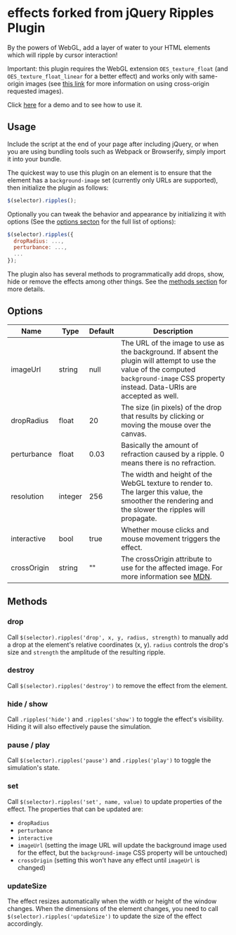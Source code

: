 effects forked from jQuery Ripples Plugin
=====================

By the powers of WebGL, add a layer of water to your HTML elements which will ripple by cursor interaction!

Important: this plugin requires the WebGL extension `OES_texture_float` (and `OES_texture_float_linear` for a better effect) and works only with same-origin images (see [this link](https://developer.mozilla.org/en-US/docs/Web/HTTP/Access_control_CORS) for more information on using cross-origin requested images).

Click [here](http://sirxemic.github.io/jquery.ripples/) for a demo and to see how to use it.

Usage
-----

Include the script at the end of your page after including jQuery, or when you are using bundling tools such as Webpack or Browserify, simply import it into your bundle.

The quickest way to use this plugin on an element is to ensure that the element has a `background-image` set (currently only URLs are supported), then initialize the plugin as follows:

```js
$(selector).ripples();
```

Optionally you can tweak the behavior and appearance by initializing it with options (See the [options secton](#options) for the full list of options):

```js
$(selector).ripples({
  dropRadius: ...,
  perturbance: ...,
  ...
});
```

The plugin also has several methods to programmatically add drops, show, hide or remove the effects among other things. See the [methods section](#methods) for more details.

Options
-------
| Name | Type | Default | Description |
|------|------|---------|-------------|
| imageUrl | string | null | The URL of the image to use as the background. If absent the plugin will attempt to use the value of the computed `background-image` CSS property instead. Data-URIs are accepted as well. |
| dropRadius | float | 20 | The size (in pixels) of the drop that results by clicking or moving the mouse over the canvas. |
| perturbance | float | 0.03 | Basically the amount of refraction caused by a ripple. 0 means there is no refraction. |
| resolution | integer | 256 | The width and height of the WebGL texture to render to. The larger this value, the smoother the rendering and the slower the ripples will propagate. |
| interactive | bool | true | Whether mouse clicks and mouse movement triggers the effect. |
| crossOrigin | string | "" | The crossOrigin attribute to use for the affected image. For more information see [MDN](https://developer.mozilla.org/en-US/docs/Web/HTML/CORS_settings_attributes).


Methods
-------
### drop
Call `$(selector).ripples('drop', x, y, radius, strength)` to manually add a drop at the element's relative coordinates (x, y). `radius` controls the drop's size and `strength` the amplitude of the resulting ripple.

### destroy
Call `$(selector).ripples('destroy')` to remove the effect from the element.

### hide / show
Call `.ripples('hide')` and `.ripples('show')` to toggle the effect's visibility. Hiding it will also effectively pause the simulation.

### pause / play
Call `$(selector).ripples('pause')` and `.ripples('play')` to toggle the simulation's state.

### set
Call `$(selector).ripples('set', name, value)` to update properties of the effect. The properties that can be updated are:
- `dropRadius`
- `perturbance`
- `interactive`
- `imageUrl` (setting the image URL will update the background image used for the effect, but the `background-image` CSS property will be untouched)
- `crossOrigin` (setting this won't have any effect until `imageUrl` is changed)

### updateSize
The effect resizes automatically when the width or height of the window changes. When the dimensions of the element changes, you need to call `$(selector).ripples('updateSize')` to update the size of the effect accordingly.

